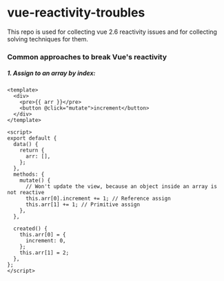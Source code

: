 # vue-reactivity-troubles
This repo is used for collecting vue 2.6 reactivity issues and for collecting solving techniques for them. 



### Common approaches to break Vue's reactivity

##### 1. Assign to an array by index:
```vue
<template>
  <div>
    <pre>{{ arr }}</pre>
    <button @click="mutate">increment</button>
  </div>
</template>

<script>
export default {
  data() {
    return {
      arr: [],
    };
  },
  methods: {
    mutate() {
      // Won't update the view, because an object inside an array is not reactive
      this.arr[0].increment += 1; // Reference assign
      this.arr[1] += 1; // Primitive assign
    },
  },

  created() {
    this.arr[0] = {
      increment: 0,
    };
    this.arr[1] = 2;
  },
};
</script>

```
